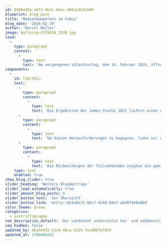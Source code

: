 ```yaml
---
id: 8d50ad2a-abf3-4b2c-8eac-066a1453cb94
blueprint: blog_post
title: 'Medienkompetenz im Fokus'
blog_date: '2024-02-29'
author: 'Marcel Müller'
image: bullying-4378156_1920.jpg
lead:
  -
    type: paragraph
    content:
      -
        type: text
        text: 'Am vergangenen Valentinstag, dem 14. Februar 2024, öffnete die Aula am Landenhof ihre Türen für eine Veranstaltung unserer Austrittsgruppe, die sich ganz der Medienkompetenz widmete. In einer Zeit, in der die Digitalisierung rasch fortschreitet, ist es wichtig, Jugendliche auf die Gefahren und Herausforderungen des Internets vorzubereiten.'
components:
  -
    id: ltbrt8iu
    text:
      -
        type: paragraph
        content:
          -
            type: text
            text: 'Die Ergebnisse der James-Studie 2022 liefern einen ernüchternden Kontext für diese Aufgabe: Ein stetiger Rückgang des Schutzes der eigenen Privatsphäre und ein Anstieg negativer Erfahrungen wie Cybermobbing und sexuelle Belästigung sind alarmierende Trends, die unsere Aufmerksamkeit erfordern.'
      -
        type: paragraph
        content:
          -
            type: text
            text: 'Um diesen Herausforderungen zu begegnen, luden wir eine Expertin im Bereich Medienpädagogik zu einem interaktiven Workshop ein. Gemeinsam mit unseren Schülerinnen und Schülern wurde das Thema "Handy-Terror" eingehend beleuchtet. Der Workshop basierte auf einem realen Fall von Cybercrime, der dank eines Beitrags auf ZDF.de zur Grundlage einer lebhaften Diskussion wurde. Ziel war es, den Jugendlichen nicht nur die Augen für die Realität und die möglichen Folgen von Cybermobbing zu öffnen, sondern auch ihr kritisches Denken zu schärfen und sie zu befähigen, solche Fälle selbstständig zu beurteilen.'
      -
        type: paragraph
        content:
          -
            type: text
            text: 'Die Rückmeldungen der Teilnehmenden zeigten ein gemischtes Bild: Viele äusserten, dass ihnen der Workshop geholfen hat, bereits Gelerntes zu wiederholen und zu vertiefen, während andere auch neue Erkenntnisse gewannen. Es wurde deutlich, wie wichtig es ist, sich regelmässig über die Risiken des digitalen Raumes auszutauschen und die Jugendlichen zu einem verantwortungsvollen Umgang mit Medien zu ermutigen. Die Auseinandersetzung mit dem Thema Cybermobbing und Medienkompetenz leistet einen entscheidenden Beitrag zur Entwicklung einer sicheren und bewussten Nutzung digitaler Medien.'
    type: text
    enabled: true
show_blog_slider: true
slider_heading: 'Weitere Blogbeiträge'
slider_load_automatically: true
slider_amount_blog_posts: 6
slider_button_text: 'Zur Übersicht'
slider_button_link: 'entry::8e1e8a71-0dc7-4248-84e7-ab40f4e0a88d'
color_theme: green
categories:
  - austrittsgruppe
seo_description_default: 'Der Landenhof unterstützt hör- und sehbeeinträchtigte Kinder & Jugendliche in ihrem selbstbestimmten Leben durch Förderung ihrer Fähigkeiten & Entwicklung'
seo_hidden: false
updated_by: dba7e432-21e6-46ca-b155-fec6087e7924
updated_at: 1709486262
---
```

